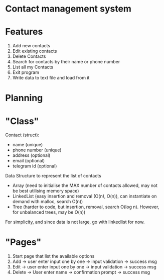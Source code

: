 # Contact management system

# Features
1. Add new contacts
2. Edit existing contacts
3. Delete Contacts
4. Search for contacts by their name or phone number
5. List all my Contacts
6. Exit program
7. Write data to text file and load from it

# Planning

# "Class"
Contact (struct):
- name (unique)
- phone number (unique)
- address (optional)
- email (optional)
- telegram id (optional)


Data Structure to represent the list of contacts
- Array (need to initialise the MAX number of contacts allowed, may not be best utilising memory space)
- LinkedList (easy insertion and removal (O(n), O(n)), can instantiate on demand with malloc, search O(n))
- Tree (harder to code, but insertion, removal, search O(log n). However, for unbalanced trees, may be O(n))

For simplicity, and since data is not large, go with linkedlist for now.

# "Pages"

1. Start page that list the available options
2. Add -> user enter input one by one -> input validation -> success msg
3. Edit -> user enter input one by one -> input validation -> success msg 
4. Delete -> User enter name -> confirmation prompt -> success msg 

